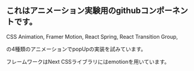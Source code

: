 ## これはアニメーション実験用のgithubコンポーネントです。

CSS Animation,
Framer Motion,
React Spring,
React Transition Group,

の4種類のアニメーションでpopUpの実装を試みています。

フレームワークはNext
CSSライブラリにはemotionを用いています。

